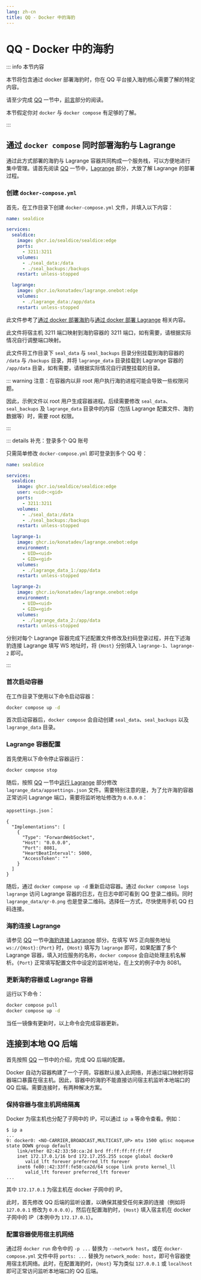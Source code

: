 ```yaml
---
lang: zh-cn
title: QQ - Docker 中的海豹
---
```


# QQ - Docker 中的海豹

::: info 本节内容

本节将包含通过 docker 部署海豹时，你在 QQ 平台接入海豹核心需要了解的特定内容。

请至少完成 [QQ](./platform-qq) 一节中，[前言](./platform-qq/#前言)部分的阅读。

本节假定你对 `docker` 与 `docker compose` 有足够的了解。

:::

## 通过 `docker compose` 同时部署海豹与 Lagrange

通过此方式部署的海豹与 Lagrange 容器共同构成一个服务栈，可以方便地进行集中管理。请首先阅读 [QQ](./platform-qq) 一节中，[Lagrange](./platform-qq/#lagrange) 部分，大致了解 Lagrange 的部署过程。

### 创建 `docker-compose.yml`

首先，在工作目录下创建 `docker-compose.yml` 文件，并填入以下内容：

```yaml
name: sealdice

services:
  sealdice:
    image: ghcr.io/sealdice/sealdice:edge
    ports:
      - 3211:3211
    volumes:
      - ./seal_data:/data
      - ./seal_backups:/backups
    restart: unless-stopped

  lagrange:
    image: ghcr.io/konatadev/lagrange.onebot:edge
    volumes:
      - ./lagrange_data:/app/data
    restart: unless-stopped
```

此文件参考了[通过 docker 部署海豹](./quick-start/#启动)与[通过 docker 部署 Lagrange](https://github.com/LagrangeDev/Lagrange.Core/blob/master/Docker.md?tab=readme-ov-file) 相关内容。

此文件将宿主机 3211 端口映射到海豹容器的 3211 端口，如有需要，请根据实际情况自行调整端口映射。

此文件将工作目录下 `seal_data` 与 `seal_backups` 目录分别挂载到海豹容器的 `/data` 与 `/backups` 目录，并将 `lagrange_data` 目录挂载到 Lagrange 容器的 `/app/data` 目录，如有需要，请根据实际情况自行调整挂载的目录。

::: warning 注意：在容器内以非 root 用户执行海豹进程可能会导致一些权限问题。

因此，示例文件以 root 用户生成容器进程。后续需要修改 `seal_data`、`seal_backups` 及 `lagrange_data` 目录中的内容（包括 Lagrange 配置文件、海豹数据等）时，需要 root 权限。

:::

::: details 补充：登录多个 QQ 账号

只需简单修改 `docker-compose.yml` 即可登录到多个 QQ 号：

```yaml
name: sealdice

services:
  sealdice:
    image: ghcr.io/sealdice/sealdice:edge
    user: <uid>:<gid>
    ports:
      - 3211:3211
    volumes:
      - ./seal_data:/data
      - ./seal_backups:/backups
    restart: unless-stopped

  lagrange-1:
    image: ghcr.io/konatadev/lagrange.onebot:edge
    environment:
      - UID=<uid>
      - GID=<gid>
    volumes:
      - ./lagrange_data_1:/app/data
    restart: unless-stopped

  lagrange-2:
    image: ghcr.io/konatadev/lagrange.onebot:edge
    environment:
      - UID=<uid>
      - GID=<gid>
    volumes:
      - ./lagrange_data_2:/app/data
    restart: unless-stopped
```

分别对每个 Lagrange 容器完成下述配置文件修改及扫码登录过程，并在下述海豹连接 Lagrange 填写 WS 地址时，将 `{Host}` 分别填入 `lagrange-1`、`lagrange-2` 即可。

:::

### 首次启动容器

在工作目录下使用以下命令启动容器：

```bash
docker compose up -d
```

首次启动容器后，`docker compose` 会自动创建 `seal_data`、`seal_backups` 以及 `lagrange_data` 目录。

### Lagrange 容器配置

首先使用以下命令停止容器运行：

```bash
docker compose stop
```

随后，按照 [QQ](./platform-qq) 一节中[运行 Lagrange](./platform-qq/#运行-lagrange) 部分修改 `lagrange_data/appsettings.json` 文件。需要特别注意的是，为了允许海豹容器正常访问 Lagrange 端口，需要将监听地址修改为 `0.0.0.0`：

`appsettings.json`：

```json{5}
{
  "Implementations": [
    {
      "Type": "ForwardWebSocket",
      "Host": "0.0.0.0",
      "Port": 8081,
      "HeartBeatInterval": 5000,
      "AccessToken": ""
    }
  ]
}
```

随后，通过 `docker compose up -d` 重新启动容器。通过 `docker compose logs lagrange` 访问 Lagrange 容器的日志，在日志中即可看到 QQ 登录二维码。同时 `lagrange_data/qr-0.png` 也是登录二维码。选择任一方式，尽快使用手机 QQ 扫码连接。

### 海豹连接 Lagrange

请参见 [QQ](./platform-qq) 一节中[海豹连接 Lagrange](./platform-qq/#海豹连接-lagrange) 部分。在填写 WS 正向服务地址 `ws://{Host}:{Port}` 时，`{Host}` 填写为 `lagrange` 即可，如果配置了多个 Lagrange 容器，填入对应服务的名称，`docker compose` 会自动处理主机名解析。`{Port}` 正常填写配置文件中设定的监听地址，在上文的例子中为 8081。

### 更新海豹容器或 Lagrange 容器

运行以下命令：

```bash
docker compose pull
docker compose up -d
```

当任一镜像有更新时，以上命令会完成容器更新。

## 连接到本地 QQ 后端

首先按照 [QQ](./platform-qq) 一节中的介绍，完成 QQ 后端的配置。

Docker 自动为容器构建了一个子网，容器默认接入此网络，并通过端口映射将容器端口暴露在宿主机。因此，容器中的海豹不能直接访问宿主机监听本地端口的 QQ 后端。需要连接时，有两种解决方案。

### 保持容器与宿主机网络隔离

Docker 为宿主机也分配了子网中的 IP，可以通过 `ip a` 等命令查看。例如：

```bash{5}
$ ip a
...
9: docker0: <NO-CARRIER,BROADCAST,MULTICAST,UP> mtu 1500 qdisc noqueue state DOWN group default
    link/ether 02:42:33:50:ca:2d brd ff:ff:ff:ff:ff:ff
    inet 172.17.0.1/16 brd 172.17.255.255 scope global docker0
       valid_lft forever preferred_lft forever
    inet6 fe80::42:33ff:fe50:ca2d/64 scope link proto kernel_ll
       valid_lft forever preferred_lft forever
...
```

其中 `172.17.0.1` 为宿主机在 docker 子网中的 IP。

此时，首先修改 QQ 后端的监听设置，以确保其接受任何来源的连接（例如将 `127.0.0.1` 修改为 `0.0.0.0`），然后在配置海豹时，`{Host}` 填入宿主机在 docker 子网中的 IP（本例中为 `172.17.0.1`）。

### 配置容器使用宿主机网络

通过将 `docker run` 命令中的 `-p ...` 替换为 `--network host`，或在 `docker-compose.yml` 文件中将 `ports: ...` 替换为 `network_mode: host`，即可令容器使用宿主机网络。此时，在配置海豹时，`{Host}` 写为类似 `127.0.0.1` 或 `localhost` 即可正常访问监听本地端口的 QQ 后端。
